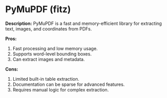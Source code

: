 # PyMuPDF (fitz)

**Description:**
PyMuPDF is a fast and memory-efficient library for extracting text, images, and coordinates from PDFs.

**Pros:**
1. Fast processing and low memory usage.
2. Supports word-level bounding boxes.
3. Can extract images and metadata.

**Cons:**
1. Limited built-in table extraction.
2. Documentation can be sparse for advanced features.
3. Requires manual logic for complex extraction.